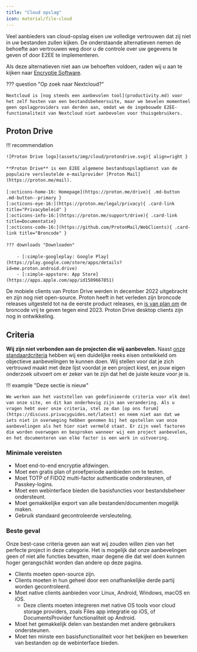```yaml
---
title: "Cloud opslag"
icon: material/file-cloud
---
```


Veel aanbieders van cloud-opslag eisen uw volledige vertrouwen dat zij niet in uw bestanden zullen kijken. De onderstaande alternatieven nemen de behoefte aan vertrouwen weg door u de controle over uw gegevens te geven of door E2EE te implementeren.

Als deze alternatieven niet aan uw behoeften voldoen, raden wij u aan te kijken naar [Encryptie Software](encryption.md).

??? question "Op zoek naar Nextcloud?"

    Nextcloud is [nog steeds een aanbevolen tool](productivity.md) voor het zelf hosten van een bestandsbeheersuite, maar we bevelen momenteel geen opslagproviders van derden aan, omdat we de ingebouwde E2EE-functionaliteit van Nextcloud niet aanbevelen voor thuisgebruikers.

## Proton Drive

!!! recommendation

    ![Proton Drive logo](assets/img/cloud/protondrive.svg){ align=right }
    
    **Proton Drive** is een E2EE algemene bestandsopslagdienst van de populaire versleutelde e-mailprovider [Proton Mail](https://proton.me/mail).
    
    [:octicons-home-16: Homepage](https://proton.me/drive){ .md-button .md-button--primary }
    [:octicons-eye-16:](https://proton.me/legal/privacy){ .card-link title="Privacybeleid" }
    [:octicons-info-16:](https://proton.me/support/drive){ .card-link title=Documentatie}
    [:octicons-code-16:](https://github.com/ProtonMail/WebClients){ .card-link title="Broncode" }
    
    ??? downloads "Downloaden"
    
        - [:simple-googleplay: Google Play](https://play.google.com/store/apps/details?id=me.proton.android.drive)
        - [:simple-appstore: App Store](https://apps.apple.com/app/id1509667851)

De mobiele clients van Proton Drive werden in december 2022 uitgebracht en zijn nog niet open-source. Proton heeft in het verleden zijn broncode releases uitgesteld tot na de eerste product releases, en [is van plan om](https://www.reddit.com/r/ProtonDrive/comments/zf14i8/comment/izdwmme/?utm_source=share&utm_medium=web2x&context=3) de broncode vrij te geven tegen eind 2023. Proton Drive desktop clients zijn nog in ontwikkeling.

## Criteria

**Wij zijn niet verbonden aan de projecten die wij aanbevelen.** Naast [onze standaardcriteria](about/criteria.md) hebben wij een duidelijke reeks eisen ontwikkeld om objectieve aanbevelingen te kunnen doen. Wij stellen voor dat je zich vertrouwd maakt met deze lijst voordat je een project kiest, en jouw eigen onderzoek uitvoert om er zeker van te zijn dat het de juiste keuze voor je is.

!!! example "Deze sectie is nieuw"

    We werken aan het vaststellen van gedefinieerde criteria voor elk deel van onze site, en dit kan onderhevig zijn aan verandering. Als u vragen hebt over onze criteria, stel ze dan [op ons forum](https://discuss.privacyguides.net/latest) en neem niet aan dat we iets niet in overweging hebben genomen bij het opstellen van onze aanbevelingen als het hier niet vermeld staat. Er zijn veel factoren die worden overwogen en besproken wanneer wij een project aanbevelen, en het documenteren van elke factor is een werk in uitvoering.

### Minimale vereisten

- Moet end-to-end encryptie afdwingen.
- Moet een gratis plan of proefperiode aanbieden om te testen.
- Moet TOTP of FIDO2 multi-factor authenticatie ondersteunen, of Passkey-logins.
- Moet een webinterface bieden die basisfuncties voor bestandsbeheer ondersteunt.
- Moet gemakkelijke export van alle bestanden/documenten mogelijk maken.
- Gebruik standaard gecontroleerde versleuteling.

### Beste geval

Onze best-case criteria geven aan wat wij zouden willen zien van het perfecte project in deze categorie. Het is mogelijk dat onze aanbevelingen geen of niet alle functies bevatten, maar degene die dat wel doen kunnen hoger gerangschikt worden dan andere op deze pagina.

- Clients moeten open-source zijn.
- Clients moeten in hun geheel door een onafhankelijke derde partij worden gecontroleerd.
- Moet native clients aanbieden voor Linux, Android, Windows, macOS en iOS.
    - Deze clients moeten integreren met native OS tools voor cloud storage providers, zoals Files app integratie op iOS, of DocumentsProvider functionaliteit op Android.
- Moet het gemakkelijk delen van bestanden met andere gebruikers ondersteunen.
- Moet ten minste een basisfunctionaliteit voor het bekijken en bewerken van bestanden op de webinterface bieden.
